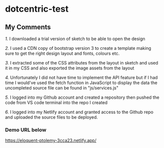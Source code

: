 # dotcentric-test


## My Comments

*1.* I downloaded a trial version of sketch to be able to open the design

*2.* I used a CDN copy of bootstrap version 3 to create a template making sure to get the right design layout and fonts, colours etc.

*3.* I extracted some of the CSS attributes from the layout in sketch and used it in my CSS and also exported the image assets from the layout 

*4.* Unfortunately I did not have time to implement the API feature but if I had time I would've used the fetch function in JavaScript to display the data the uncompleted source file can be found in "js/services.js"

*5.* I logged into my Github account and created a repository then pushed the code from VS code terminal into the repo I created

*6.* I logged into my Netlify account and granted access to the Github repo and uploaded the source files to be deployed.

### Demo URL below

https://eloquent-ptolemy-3cca23.netlify.app/
